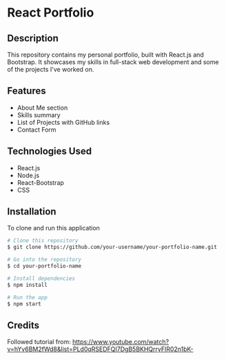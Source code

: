 # React Portfolio

## Description

This repository contains my personal portfolio, built with React.js and Bootstrap. It showcases my skills in full-stack web development and some of the projects I've worked on.

## Features

- About Me section
- Skills summary
- List of Projects with GitHub links
- Contact Form

## Technologies Used

- React.js
- Node.js
- React-Bootstrap
- CSS

## Installation

To clone and run this application
```bash
# Clone this repository
$ git clone https://github.com/your-username/your-portfolio-name.git

# Go into the repository
$ cd your-portfolio-name

# Install dependencies
$ npm install

# Run the app
$ npm start
```

## Credits

Followed tutorial from:
https://www.youtube.com/watch?v=hYv6BM2fWd8&list=PLd0qRSEDFQI7DgB5BKHQrryFlR02n1bK-
